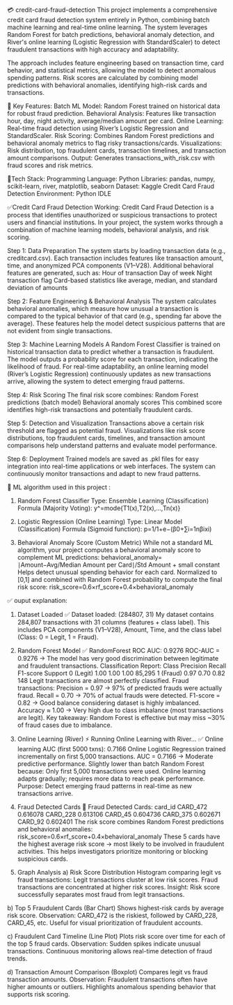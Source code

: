 💳 credit-card-fraud-detection
This project implements a comprehensive credit card fraud detection system entirely in Python, combining batch machine learning and real-time online learning. The system leverages Random Forest for batch predictions, behavioral anomaly detection, and River's online learning (Logistic Regression with StandardScaler) to detect fraudulent transactions with high accuracy and adaptability.

The approach includes feature engineering based on transaction time, card behavior, and statistical metrics, allowing the model to detect anomalous spending patterns. Risk scores are calculated by combining model predictions with behavioral anomalies, identifying high-risk cards and transactions.

🎯 Key Features:
Batch ML Model: Random Forest trained on historical data for robust fraud prediction.
Behavioral Analysis: Features like transaction hour, day, night activity, average/median amount per card.
Online Learning: Real-time fraud detection using River’s Logistic Regression and StandardScaler.
Risk Scoring: Combines Random Forest predictions and behavioral anomaly metrics to flag risky transactions/cards.
Visualizations: Risk distribution, top fraudulent cards, transaction timelines, and transaction amount comparisons.
Output: Generates transactions_with_risk.csv with fraud scores and risk metrics.

🔧Tech Stack:
Programming Language: Python
Libraries: pandas, numpy, scikit-learn, river, matplotlib, seaborn
Dataset: Kaggle Credit Card Fraud Detection
Environment: Python IDLE

✅Credit Card Fraud Detection Working:
Credit Card Fraud Detection is a process that identifies unauthorized or suspicious transactions to protect users and financial institutions. In your project, the system works through a combination of machine learning models, behavioral analysis, and risk scoring.

Step 1: Data Preparation
The system starts by loading transaction data (e.g., creditcard.csv).
Each transaction includes features like transaction amount, time, and anonymized PCA components (V1–V28).
Additional behavioral features are generated, such as:
   Hour of transaction
   Day of week 
   Night transaction flag
   Card-based statistics like average, median, and standard deviation of amounts

Step 2: Feature Engineering & Behavioral Analysis
The system calculates behavioral anomalies, which measure how unusual a transaction is compared to the typical behavior of that card (e.g., spending far above the average).
These features help the model detect suspicious patterns that are not evident from single transactions.

Step 3: Machine Learning Models
A Random Forest Classifier is trained on historical transaction data to predict whether a transaction is fraudulent.
The model outputs a probability score for each transaction, indicating the likelihood of fraud.
For real-time adaptability, an online learning model (River’s Logistic Regression) continuously updates as new transactions arrive, allowing the system to detect emerging fraud patterns.

Step 4: Risk Scoring
The final risk score combines:
Random Forest predictions (batch model)
Behavioral anomaly scores
This combined score identifies high-risk transactions and potentially fraudulent cards.

Step 5: Detection and Visualization
Transactions above a certain risk threshold are flagged as potential fraud.
Visualizations like risk score distributions, top fraudulent cards, timelines, and transaction amount comparisons help understand patterns and evaluate model performance.

Step 6: Deployment
Trained models are saved as .pkl files for easy integration into real-time applications or web interfaces.
The system can continuously monitor transactions and adapt to new fraud patterns.

🧮 ML algorithm used in this project :
1. Random Forest Classifier
Type: Ensemble Learning (Classification)
Formula (Majority Voting):  y^​=mode{T1​(x),T2​(x),...,Tn​(x)}

2. Logistic Regression (Online Learning)
Type: Linear Model (Classification)
Formula (Sigmoid function): p=1/1+e−(β0​+∑i=1n​βi​xi​)

3. Behavioral Anomaly Score (Custom Metric)
While not a standard ML algorithm, your project computes a behavioral anomaly score to complement ML predictions: behavioral_anomaly=
∣Amount−Avg/Median Amount per Card∣/Std Amount + small constant
Helps detect unusual spending behavior for each card.
Normalized to [0,1] and combined with Random Forest probability to compute the final risk score: risk_score=0.6×rf_score+0.4×behavioral_anomaly

✅ ouput explanation:
1. Dataset Loaded
   ✅ Dataset loaded: (284807, 31)
My dataset contains 284,807 transactions with 31 columns (features + class label).
This includes PCA components (V1–V28), Amount, Time, and the class label (Class: 0 = Legit, 1 = Fraud).​

2. Random Forest Model
   ✅ RandomForest ROC AUC: 0.9276
ROC-AUC = 0.9276 → The model has very good discrimination between legitimate and fraudulent transactions.
Classification Report:
Class	   Precision  Recall  F1-score	Support
0 (Legit)	1.00	   1.00	  1.00	    85,295
1 (Fraud)	0.97	   0.70	  0.82	    148
Legit transactions are almost perfectly classified.
Fraud transactions:
Precision = 0.97 → 97% of predicted frauds were actually fraud.
Recall = 0.70 → 70% of actual frauds were detected.
F1-score = 0.82 → Good balance considering dataset is highly imbalanced.
Accuracy ≈ 1.00 → Very high due to class imbalance (most transactions are legit).
Key takeaway: Random Forest is effective but may miss ~30% of fraud cases due to imbalance.

3. Online Learning (River)
   ⚡ Running Online Learning with River...
✅ Online learning AUC (first 5000 txns): 0.7166
Online Logistic Regression trained incrementally on first 5,000 transactions.
AUC = 0.7166 → Moderate predictive performance.
Slightly lower than batch Random Forest because:
Only first 5,000 transactions were used.
Online learning adapts gradually; requires more data to reach peak performance.
Purpose: Detect emerging fraud patterns in real-time as new transactions arrive.

4. Fraud Detected Cards
   🚨 Fraud Detected Cards:
 card_id
 CARD_472    0.616078
 CARD_228    0.613106
 CARD_45     0.604736
 CARD_375    0.602671
 CARD_92     0.602401
The risk score combines Random Forest predictions and behavioral anomalies:
risk_score=0.6×rf_score+0.4×behavioral_anomaly
These 5 cards have the highest average risk score → most likely to be involved in fraudulent activities.
This helps investigators prioritize monitoring or blocking suspicious cards.

5. Graph Analysis
 a) Risk Score Distribution
Histogram comparing legit vs fraud transactions:
Legit transactions cluster at low risk scores.
Fraud transactions are concentrated at higher risk scores.
Insight: Risk score successfully separates most fraud from legit transactions.

 b) Top 5 Fraudulent Cards (Bar Chart)
Shows highest-risk cards by average risk score.
Observation: CARD_472 is the riskiest, followed by CARD_228, CARD_45, etc.
Useful for visual prioritization of fraudulent accounts.

 c) Fraudulent Card Timeline (Line Plot)
Plots risk score over time for each of the top 5 fraud cards.
Observation:
Sudden spikes indicate unusual transactions.
Continuous monitoring allows real-time detection of fraud trends.

 d) Transaction Amount Comparison (Boxplot)
Compares legit vs fraud transaction amounts.
Observation: Fraudulent transactions often have higher amounts or outliers.
Highlights anomalous spending behavior that supports risk scoring.


